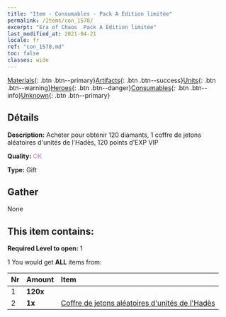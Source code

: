 ```yaml
---
title: "Item - Consumables - Pack A Édition limitée"
permalink: /Items/con_1578/
excerpt: "Era of Chaos  Pack A Édition limitée"
last_modified_at: 2021-04-21
locale: fr
ref: "con_1578.md"
toc: false
classes: wide
---
```

 [Materials](/fr/Items/){: .btn .btn--primary}[Artifacts](/fr/Items/Artifacts/){: .btn .btn--success}[Units](/fr/Items/Units/){: .btn .btn--warning}[Heroes](/fr/Items/Heroes/){: .btn .btn--danger}[Consumables](/fr/Items/Consumables/){: .btn .btn--info}[Unknown](/fr/Items/Unknown/){: .btn .btn--primary}

## Détails
 **Description:** Acheter pour obtenir 120 diamants, 1 coffre de jetons aléatoires d'unités de l'Hadès, 120 points d'EXP VIP

 **Quality:** <span style="color: #DA70D6">OK</span>

 **Type:** Gift

## Gather

  None

## This item contains:

 **Required Level to open:** 1

 1 You would get **ALL** items  from:

  | Nr | Amount |     Item    |
  |:---|:-------|:------------|
  | 1 |  **120x** | <i class="fas fa-gem"/> |  | 
  | 2 |  **1x** | [Coffre de jetons aléatoires d'unités de l'Hadès](/fr/Items/con_1582/) |  | 
